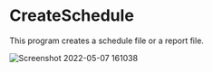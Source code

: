 # CreateSchedule
This program creates a schedule file or a report file.

![Screenshot 2022-05-07 161038](https://user-images.githubusercontent.com/104876738/167270277-f8210c73-cece-4e42-82f2-7b6d8044d8ad.png)
